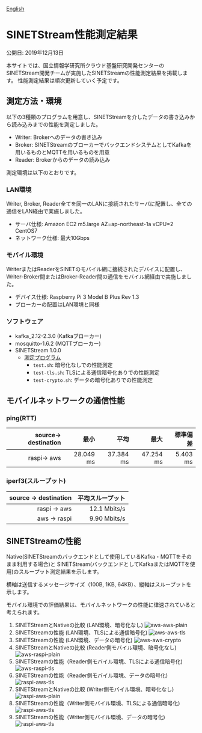 <!--
Copyright (C) 2019 National Institute of Informatics

Licensed to the Apache Software Foundation (ASF) under one
or more contributor license agreements.  See the NOTICE file
distributed with this work for additional information
regarding copyright ownership.  The ASF licenses this file
to you under the Apache License, Version 2.0 (the
"License"); you may not use this file except in compliance
with the License.  You may obtain a copy of the License at

  http://www.apache.org/licenses/LICENSE-2.0

Unless required by applicable law or agreed to in writing,
software distributed under the License is distributed on an
"AS IS" BASIS, WITHOUT WARRANTIES OR CONDITIONS OF ANY
KIND, either express or implied.  See the License for the
specific language governing permissions and limitations
under the License.
-->

[English](index.en.md)

# SINETStream性能測定結果

公開日: 2019年12月13日

本サイトでは、国立情報学研究所クラウド基盤研究開発センターのSINETStream開発チームが実施したSINETStreamの性能測定結果を掲載します。
性能測定結果は順次更新していく予定です。

## 測定方法・環境

以下の3種類のプログラムを用意し、SINETStreamを介したデータの書き込みから読み込みまでの性能を測定しました。

* Writer: Brokerへのデータの書き込み
* Broker: SINETStreamのブローカーでバックエンドシステムとしてKafkaを用いるものとMQTTを用いるものを用意
* Reader: Brokerからのデータの読み込み

測定環境は以下のとおりです。

### LAN環境

Writer, Broker, Reader全てを同一のLANに接続されたサーバに配置し、全ての通信をLAN経由で実施しました。

* サーバ仕様: Amazon EC2 m5.large AZ=ap-northeast-1a vCPU=2 CentOS7
* ネットワーク仕様: 最大10Gbps

### モバイル環境

WriterまたはReaderをSINETのモバイル網に接続されたデバイスに配置し、Writer-Broker間またはBroker-Reader間の通信をモバイル網経由で実施しました。

* デバイス仕様: Raspberry Pi 3 Model B Plus Rev 1.3
* ブローカーの配置はLAN環境と同様

### ソフトウェア

* kafka_2.12-2.3.0 (Kafkaブローカー)
* mosquitto-1.6.2 (MQTTブローカー)
* SINETStream 1.0.0
    * [測定プログラム](https://github.com/nii-gakunin-cloud/sinetstream/tree/v1.0.0/java/sample/perf)
        * `test.sh`: 暗号化なしでの性能測定
        * `test-tls.sh`: TLSによる通信暗号化ありでの性能測定
        * `test-crypto.sh`: データの暗号化ありでの性能測定

## モバイルネットワークの通信性能

### ping(RTT)

| source→ destination | 最小 | 平均 | 最大 | 標準偏差 |
| ---: | ---: | ---: | ---: | ---: |
| raspi→ aws | 28.049 ms | 37.384 ms | 47.254 ms | 5.403 ms |

### iperf3(スループット)

| source → destination | 平均スループット |
| ---: | ---: |
| raspi → aws | 12.1 Mbits/s |
| aws → raspi | 9.90 Mbits/s |

## SINETStreamの性能

Native(SINETStreamのバックエンドとして使用しているKafka・MQTTをそのまま利用する場合)と
SINETStream(バックエンドとしてKafkaまたはMQTTを使用)のスループット測定結果を示します。

横軸は送信するメッセージサイズ（100B, 1KB, 64KB）、縦軸はスループットを示します。

モバイル環境での評価結果は、モバイルネットワークの性能に律速されていると考えられます。

1. SINETStreamとNativeの比較 (LAN環境、暗号化なし)
   ![aws-aws-plain](aws-aws-plain.png)
1. SINETStreamの性能 (LAN環境、TLSによる通信暗号化)
   ![aws-aws-tls](aws-aws-tls.png)
1. SINETStreamの性能 (LAN環境、データの暗号化)
   ![aws-aws-crypto](aws-aws-crypto.png)
1. SINETStreamとNativeの比較 (Reader側モバイル環境、暗号化なし)
   ![aws-raspi-plain](aws-raspi-plain.png)
1. SINETStreamの性能（Reader側モバイル環境、TLSによる通信暗号化)
   ![aws-raspi-tls](aws-raspi-tls.png)
1. SINETStreamの性能（Reader側モバイル環境、データの暗号化)
   ![raspi-aws-tls](raspi-aws-crypto.png)
1. SINETStreamとNativeの比較 (Writer側モバイル環境、暗号化なし)
   ![raspi-aws-plain](raspi-aws-plain.png)
1. SINETStreamの性能（Writer側モバイル環境、TLSによる通信暗号化)
   ![raspi-aws-tls](raspi-aws-tls.png)
1. SINETStreamの性能（Writer側モバイル環境、データの暗号化)
   ![raspi-aws-tls](raspi-aws-crypto.png)


